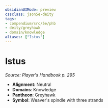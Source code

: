 ```yaml
---
obsidianUIMode: preview
cssclass: json5e-deity
tags:
- compendium/src/5e/phb
- deity/greyhawk
- domain/knowledge
aliases: ["Istus"]
---
```

# Istus
*Source: Player's Handbook p. 295* 

- **Alignment**: Neutral
- **Domains**: Knowledge
- **Pantheon**: Greyhawk
- **Symbol**: Weaver's spindle with three strands